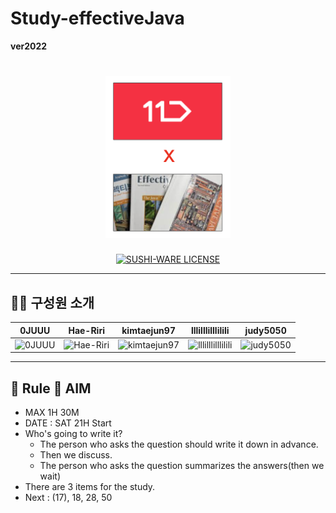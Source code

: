 # Study-effectiveJava

**ver2022**
<h1 align="center">
	<img src="img/logo.png" alt="Hedgehog" width="200" />
	<br> 
</h1>

<p align="center">
  <a href="https://github.com/MakeNowJust/sushi-ware">
    <img src="https://img.shields.io/badge/license-SUSHI--WARE%F0%9F%8D%A3-blue.svg" alt="SUSHI-WARE LICENSE">
  </a>
</p>

---
## 🧚‍♀️ 구성원 소개

| 0JUUU | Hae-Riri | kimtaejun97 | lllilllilllilili  | judy5050 |
| :-------------------: | :--------------------: | :----------------: | :----------------: |  :----------------: 
| ![0JUUU](https://avatars.githubusercontent.com/u/61124319?v=4) |   ![Hae-Riri](https://avatars.githubusercontent.com/u/35680213?v=4) |         ![kimtaejun97](https://avatars.githubusercontent.com/u/61380786?v=4)  | ![lllilllilllilili](https://avatars.githubusercontent.com/u/36418489?v=4) | ![judy5050](https://avatars.githubusercontent.com/u/68409061?v=4)

---
## 📕 Rule 🎯 AIM

- MAX 1H 30M
- DATE : SAT 21H Start
- Who's going to write it?
  - The person who asks the question should write it down in advance.
  - Then we discuss.
  - The person who asks the question summarizes the answers(then we wait)
- There are 3 items for the study. 
- Next : (17), 18, 28, 50
